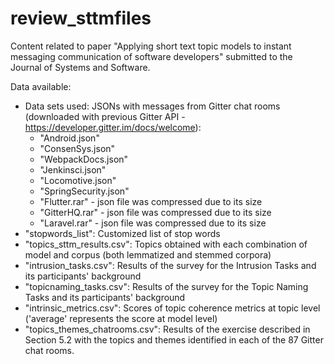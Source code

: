# review_sttmfiles
Content related to paper "Applying short text topic models to instant messaging communication of software developers" submitted to the Journal of Systems and Software.

Data available:

- Data sets used: JSONs with messages from Gitter chat rooms (downloaded with previous Gitter API - https://developer.gitter.im/docs/welcome):
  - "Android.json"
  - "ConsenSys.json"
  - "WebpackDocs.json"
  - "Jenkinsci.json"
  - "Locomotive.json"
  - "SpringSecurity.json"
  - "Flutter.rar" - json file was compressed due to its size
  - "GitterHQ.rar" - json file was compressed due to its size
  - "Laravel.rar" - json file was compressed due to its size
- "stopwords_list": Customized list of stop words
- "topics_sttm_results.csv": Topics obtained with each combination of model and corpus (both lemmatized and stemmed corpora)
- "intrusion_tasks.csv": Results of the survey for the Intrusion Tasks and its participants' background
- "topicnaming_tasks.csv": Results of the survey for the Topic Naming Tasks and its participants' background
- "intrinsic_metrics.csv": Scores of topic coherence metrics at topic level ('average' represents the score at model level)
- "topics_themes_chatrooms.csv": Results of the exercise described in Section 5.2 with the topics and themes identified in each of the 87 Gitter chat rooms.
